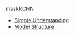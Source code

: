 maskRCNN
- [Simple Understanding](https://alittlepain833.medium.com/simple-understanding-of-mask-rcnn-134b5b330e95)
- [Model Structure](https://github.com/ultralytics/yolov5/issues/280)